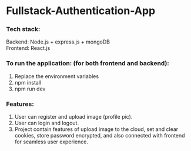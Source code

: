 # Fullstack-Authentication-App

### Tech stack: <br>

Backend: Node.js + express.js + mongoDB <br>
Frontend: React.js

### To run the application: (for both frontend and backend):

1. Replace the environment variables
2. npm install
3. npm run dev

### Features:
1) User can register and upload image (profile pic).
2) User can login and logout.
3) Project contain features of upload image to the cloud, set and clear cookies, store password encrypted, and also connected with frontend for seamless user experience.